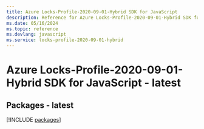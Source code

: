 ```yaml
---
title: Azure Locks-Profile-2020-09-01-Hybrid SDK for JavaScript
description: Reference for Azure Locks-Profile-2020-09-01-Hybrid SDK for JavaScript
ms.date: 05/16/2024
ms.topic: reference
ms.devlang: javascript
ms.service: locks-profile-2020-09-01-hybrid
---
```

# Azure Locks-Profile-2020-09-01-Hybrid SDK for JavaScript - latest
## Packages - latest
[!INCLUDE [packages](locks-profile-2020-09-01-hybrid-index.md)]